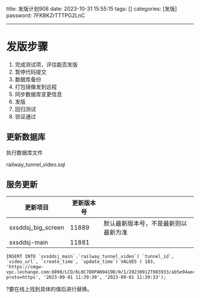 title: 发版计划908 
date: 2023-10-31 15:55:15 
tags: []
categories: [发版]
password: 7FKBKZrTTTPG2LnC

---
 <!--more-->
# 发版步骤 

1. 完成测试项，评估能否发版
2. 暂停代码提交
3. 数据库备份
4. 打包镜像发到远程
5. 同步数据库变更信息
6. 发版
7. 回归测试
8. 验证通过

## 更新数据库

执行数据库文件

railway_tunnel_video.sql

## 服务更新 

| 更新项目           | 更新版本号 |                                      |
| ------------------ | ---------- | ------------------------------------ |
| sxsddsj_big_screen | 11889      | 默认最新版本号，不是最新则以最新为准 |
| sxsddsj-main       | 11881      |                                      |

```
INSERT INTO `sxsddsj_main`.`railway_tunnel_video`( `tunnel_id`, `video_url`, `create_time`, `update_time`) VALUES ( 183, 'https://cmgw-vpc.lechange.com:8890/LCO/6L0C7D0PAN9419D/0/1/20230912T083933/ab5e94aec96f9251a117575a52072512.m3u8?proto=https', '2023-09-01 11:39:30', '2023-09-01 11:39:33');
```

?要在线上找到具体的值后进行替换。